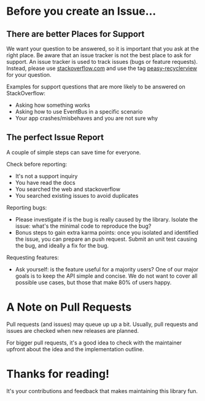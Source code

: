 Before you create an Issue...
=============================

There are better Places for Support
-----------------------------------
We want your question to be answered, so it is important that you ask at the right place. Be aware that an issue tracker is not the best place to ask for support. An issue tracker is used to track issues (bugs or feature requests).
Instead, please use [stackoverflow.com][1] and use the tag [peasy-recyclerview][2] for your question.

Examples for support questions that are more likely to be answered on StackOverflow:

* Asking how something works
* Asking how to use EventBus in a specific scenario
* Your app crashes/misbehaves and you are not sure why

The perfect Issue Report
------------------------
A couple of simple steps can save time for everyone.

Check before reporting:

* It's not a support inquiry
* You have read the docs
* You searched the web and stackoverflow
* You searched existing issues to avoid duplicates

Reporting bugs:

 * Please investigate if is the bug is really caused by the library. Isolate the issue: what's the minimal code to reproduce the bug?
 * Bonus steps to gain extra karma points: once you isolated and identified the issue, you can prepare an push request. Submit an unit test causing the bug, and ideally a fix for the bug.

Requesting features:

 * Ask yourself: is the feature useful for a majority users? One of our major goals is to keep the API simple and concise. We do not want to cover all possible use cases, but those that make 80% of users happy.

A Note on Pull Requests
=======================
Pull requests (and issues) may queue up up a bit. Usually, pull requests and issues are checked when new releases are planned.

For bigger pull requests, it's a good idea to check with the maintainer upfront about the idea and the implementation outline.

Thanks for reading!
===================
It's your contributions and feedback that makes maintaining this library fun.


[1]: https://stackoverflow.com/questions/tagged/peasy-recyclerview?sort=frequent
[2]: https://stackoverflow.com/tags/peasy-recyclerview/info
